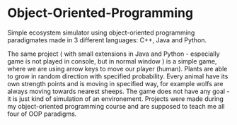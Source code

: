 # Object-Oriented-Programming
Simple ecosystem simulator using object-oriented programming paradigmates made in 3 different languages: C++, Java and Python.


The same project ( with small extensions in Java and Python - especially game is not played in console, but in normal window ) is a simple game, where we are using arrow keys to move our player (human). Plants are able to grow in random direction with specified probability. Every animal have its own strength points and is moving in specified way, for example wolfs are always moving towards nearest sheeps. The game does not have any goal - it is just kind of simulation of an environement. Projects were made during my object-oriented programming course and are supposed to teach me all four of OOP paradigms.
